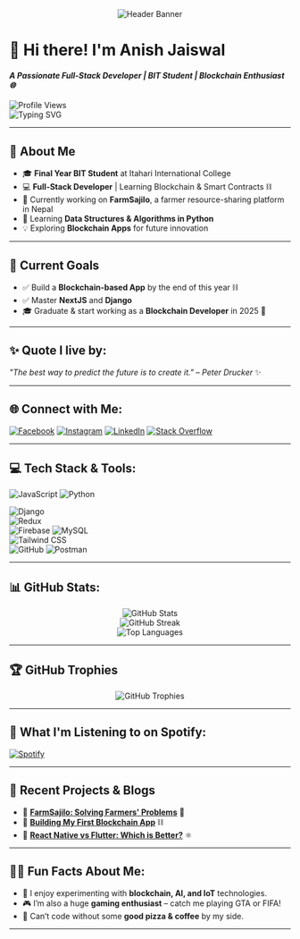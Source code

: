 <div align="center">
  <img src="https://capsule-render.vercel.app/api?type=waving&color=0:00C9FF,100:92FE9D&height=300&section=header&text=Hello!%20I'm%20Anish%20Jaiswal&fontSize=60&fontColor=ffffff&animation=fadeIn&fontAlignY=38" alt="Header Banner"/>
</div>

# 👋 **Hi there! I'm Anish Jaiswal** 
#### *A Passionate Full-Stack Developer | BIT Student | Blockchain Enthusiast 🌐*

![Profile Views](https://komarev.com/ghpvc/?username=anish1A1&color=blue)  
![Typing SVG](https://readme-typing-svg.herokuapp.com?font=Fira+Code&size=28&pause=1000&color=F7DF1E&vCenter=true&width=1000&lines=Blockchain+Learner+%7C+Full-Stack+Developer;Building+FarmSajilo+Platform+in+React+Django!;Creating+the+Future+with+Code🚀)

---

## 💫 **About Me**
- 🎓 **Final Year BIT Student** at Itahari International College  
- 💻 **Full-Stack Developer** | Learning Blockchain & Smart Contracts ⛓️  
- 🌾 Currently working on **FarmSajilo**, a farmer resource-sharing platform in Nepal  
- 🌱 Learning **Data Structures & Algorithms in Python**  
- 💡 Exploring **Blockchain Apps** for future innovation  

---

## 🎯 **Current Goals**
- ✅ Build a **Blockchain-based App** by the end of this year ⛓️  
- ✅ Master **NextJS** and **Django**  
- 🎓 Graduate & start working as a **Blockchain Developer** in 2025 🚀  

---

## ✨ **Quote I live by**:
_"The best way to predict the future is to create it." – Peter Drucker_ ✨

---

## 🌐 **Connect with Me:**
[![Facebook](https://img.shields.io/badge/Facebook-%231877F2.svg?logo=Facebook&logoColor=white)](https://facebook.com/anish.jaiswal.520900) 
[![Instagram](https://img.shields.io/badge/Instagram-%23E4405F.svg?logo=Instagram&logoColor=white)](https://instagram.com/_anish_jaiswal) 
[![LinkedIn](https://img.shields.io/badge/LinkedIn-%230077B5.svg?logo=linkedin&logoColor=white)](https://linkedin.com/in/anish-jaiswal-se/) 
[![Stack Overflow](https://img.shields.io/badge/Stackoverflow-FE7A16?logo=stack-overflow&logoColor=white)](https://stackoverflow.com/users/24798425/anish-jaiswal) 

---

## 💻 **Tech Stack & Tools:**
![JavaScript](https://img.shields.io/badge/javascript-%23323330.svg?style=flat&logo=javascript&logoColor=%23F7DF1E) 
![Python](https://img.shields.io/badge/python-3670A0?style=flat&logo=python&logoColor=ffdd54) 
  
![Django](https://img.shields.io/badge/django-%23092E20.svg?style=flat&logo=django&logoColor=white)   
![Redux](https://img.shields.io/badge/redux-%23593d88.svg?style=flat&logo=redux&logoColor=white)  
![Firebase](https://img.shields.io/badge/firebase-%23039BE5.svg?style=flat&logo=firebase) 
![MySQL](https://img.shields.io/badge/mysql-4479A1.svg?style=flat&logo=mysql&logoColor=white)  
![Tailwind CSS](https://img.shields.io/badge/tailwindcss-%2338B2AC.svg?style=flat&logo=tailwind-css&logoColor=white)  
![GitHub](https://img.shields.io/badge/github-%23121011.svg?style=flat&logo=github&logoColor=white) 
![Postman](https://img.shields.io/badge/Postman-FF6C37?logo=postman&logoColor=white)

---

## 📊 **GitHub Stats:**
<div align="center">
  <img src="https://github-readme-stats.vercel.app/api?username=anish1A1&theme=tokyonight&hide_border=false&include_all_commits=true&count_private=true" alt="GitHub Stats" />
  <br/>
  <img src="https://github-readme-streak-stats.herokuapp.com/?user=anish1A1&theme=tokyonight&hide_border=false" alt="GitHub Streak" />
  <br/>
  <img src="https://github-readme-stats.vercel.app/api/top-langs/?username=anish1A1&theme=tokyonight&layout=compact&hide_border=false" alt="Top Languages" />
</div>

---

## 🏆 **GitHub Trophies**
<div align="center">
  <img src="https://github-profile-trophy.vercel.app/?username=anish1A1&theme=matrix&no-frame=false&no-bg=true&margin-w=4" alt="GitHub Trophies" />
</div>

---

## 🎵 **What I'm Listening to on Spotify:**
[![Spotify](https://novatorem.bgstatic.vercel.app/api/spotify)](https://open.spotify.com/user/31aoabc25zxcxyrhryoufodn5dg4)

---

## 🔗 **Recent Projects & Blogs**
- 📝 **[FarmSajilo: Solving Farmers' Problems](https://example.com/farm-sajilo)** 🌾  
- 📝 **[Building My First Blockchain App](https://example.com/blockchain-app)** ⛓️  
- 📝 **[React Native vs Flutter: Which is Better?](https://example.com/react-native-flutter)** ⚛️  

---

## 🧑‍💻 **Fun Facts About Me:**
- 🌟 I enjoy experimenting with **blockchain, AI, and IoT** technologies.
- 🎮 I’m also a huge **gaming enthusiast** – catch me playing GTA or FIFA!
- 🍕 Can’t code without some **good pizza & coffee** by my side.

---


<!-- Created with ❤️ by Anish Jaiswal -->
